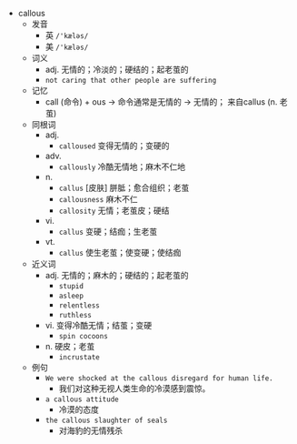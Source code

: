 - callous
  - 发音
    - 英 `/'kæləs/`
    - 美 `/'kæləs/`
  - 词义
    - adj. 无情的；冷淡的；硬结的；起老茧的
    - `not caring that other people are suffering`
  - 记忆
    - call (命令) + ous → 命令通常是无情的 → 无情的； 来自callus (n. 老茧)
  - 同根词
    - adj.
      - `calloused` 变得无情的；变硬的
    - adv.
      - `callously` 冷酷无情地；麻木不仁地
    - n.
      - `callus` [皮肤] 胼胝；愈合组织；老茧
      - `callousness` 麻木不仁
      - `callosity` 无情；老茧皮；硬结
    - vi.
      - `callus` 变硬；结痂；生老茧
    - vt.
      - `callus` 使生老茧；使变硬；使结痂
  - 近义词
    - adj. 无情的；麻木的；硬结的；起老茧的
      - `stupid`
      - `asleep`
      - `relentless`
      - `ruthless`
    - vi. 变得冷酷无情；结茧；变硬
      - `spin cocoons`
    - n. 硬皮；老茧
      - `incrustate`
  - 例句
    - `We were shocked at the callous disregard for human life.`
      - 我们对这种无视人类生命的冷漠感到震惊。
    - `a callous attitude`
      - 冷漠的态度
    - `the callous slaughter of seals`
      - 对海豹的无情残杀

